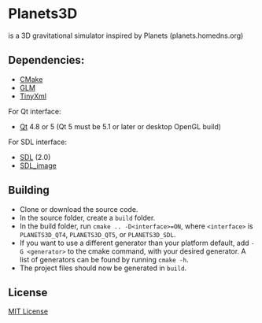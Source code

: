 Planets3D
=========
is a 3D gravitational simulator inspired by Planets (planets.homedns.org)

Dependencies:
-------------
* [CMake]
* [GLM]
* [TinyXml]

For Qt interface:
* [Qt] 4.8 or 5 (Qt 5 must be 5.1 or later or desktop OpenGL build)

For SDL interface:
* [SDL] (2.0)
* [SDL_image]

Building
--------
* Clone or download the source code.
* In the source folder, create a `build` folder.
* In the build folder, run `cmake .. -D<interface>=ON`, where `<interface>` is `PLANETS3D_QT4`, `PLANETS3D_QT5`, or `PLANETS3D_SDL`.
* If you want to use a different generator than your platform default, add `-G <generator>` to the cmake command, with your desired generator. A list of generators can be found by running `cmake -h`.
* The project files should now be generated in `build`.

License
-------
[MIT License]


[CMake]:http://www.cmake.org
[Qt]:http://qt-project.org
[GLM]:http://glm.g-truc.net/
[TinyXml]:http://www.grinninglizard.com/tinyxml/
[SDL]:http://www.libsdl.org
[SDL_image]:http://www.libsdl.org/projects/SDL_image
[MIT License]:LICENSE
